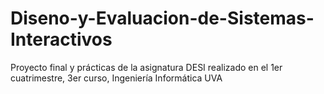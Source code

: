 # Diseno-y-Evaluacion-de-Sistemas-Interactivos
Proyecto final y prácticas de la asignatura DESI realizado en el 1er cuatrimestre, 3er curso, Ingeniería Informática UVA

